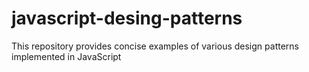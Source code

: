 # javascript-desing-patterns
This repository provides concise examples of various design patterns implemented in JavaScript
